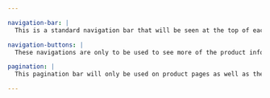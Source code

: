 ```yaml
---

navigation-bar: |
  This is a standard navigation bar that will be seen at the top of each page. At full screen it will display - inline-block, and on smaller screens it will display - block.

navigation-buttons: |
  These navigations are only to be used to see more of the product information or general information of the website.

pagination: |
  This pagination bar will only be used on product pages as well as the shopping bag page.

---
```

